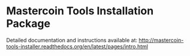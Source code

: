 Mastercoin Tools Installation Package
=====================================

Detailed documentation and instructions available at:
http://mastercoin-tools-installer.readthedocs.org/en/latest/pages/intro.html
```
